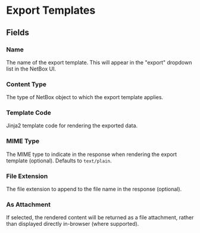 # Export Templates

## Fields

### Name

The name of the export template. This will appear in the "export" dropdown list in the NetBox UI.

### Content Type

The type of NetBox object to which the export template applies.

### Template Code

Jinja2 template code for rendering the exported data.

### MIME Type

The MIME type to indicate in the response when rendering the export template (optional). Defaults to `text/plain`.

### File Extension

The file extension to append to the file name in the response (optional).

### As Attachment

If selected, the rendered content will be returned as a file attachment, rather than displayed directly in-browser (where supported).
